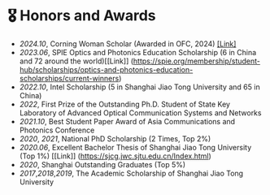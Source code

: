 # 🎖 Honors and Awards
- *2024.10*, Corning Woman Scholar (Awarded in OFC, 2024) [[Link]](https://www.optica.org/foundation/opportunities/scholarships/corningwomenscholars/)
- *2023.06*, SPIE Optics and Photonics Education Scholarship (6 in China and 72 around the world)[[Link]] (https://spie.org/membership/student-hub/scholarships/optics-and-photonics-education-scholarships/current-winners)
- *2022.10*, Intel Scholarship (5 in Shanghai Jiao Tong University and 65 in China)
- *2022*, First Prize of the Outstanding Ph.D. Student of State Key Laboratory of Advanced Optical Communication Systems and Networks 
- *2021.10*, Best Student Paper Award of Asia Communications and Photonics Conference
- *2020*, *2021*, National PhD Scholarship (2 Times, Top 2%)
- *2020.06*, Excellent Bachelor Thesis of Shanghai Jiao Tong University (Top 1%) [[Link]] (https://sjcg.jwc.sjtu.edu.cn/Index.html)
- *2020*, Shanghai Outstanding Graduates (Top 5%)
- *2017*,*2018*,*2019*, The Academic Scholarship of Shanghai Jiao Tong University

